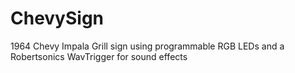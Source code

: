 # ChevySign
1964 Chevy Impala Grill sign using programmable RGB LEDs and a Robertsonics WavTrigger for sound effects
